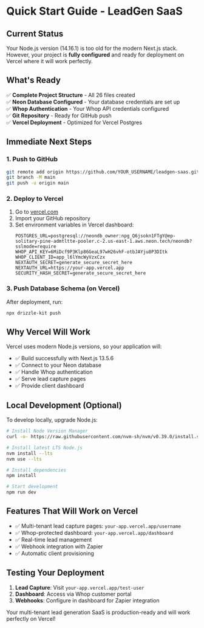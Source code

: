# Quick Start Guide - LeadGen SaaS

## Current Status

Your Node.js version (14.16.1) is too old for the modern Next.js stack. However, your project is **fully configured** and ready for deployment on Vercel where it will work perfectly.

## What's Ready

✅ **Complete Project Structure** - All 26 files created  
✅ **Neon Database Configured** - Your database credentials are set up  
✅ **Whop Authentication** - Your Whop API credentials configured  
✅ **Git Repository** - Ready for GitHub push  
✅ **Vercel Deployment** - Optimized for Vercel Postgres  

## Immediate Next Steps

### 1. Push to GitHub
```bash
git remote add origin https://github.com/YOUR_USERNAME/leadgen-saas.git
git branch -M main
git push -u origin main
```

### 2. Deploy to Vercel
1. Go to [vercel.com](https://vercel.com)
2. Import your GitHub repository
3. Set environment variables in Vercel dashboard:
   ```env
   POSTGRES_URL=postgresql://neondb_owner:npg_Q6jsokn1FTgY@ep-solitary-pine-admtltte-pooler.c-2.us-east-1.aws.neon.tech/neondb?sslmode=require
   WHOP_API_KEY=6MiDcf9P3Klp86GeaL97wH26vhF-otbJAYju8P3DItk
   WHOP_CLIENT_ID=app_l6lYmcWyVzxCzx
   NEXTAUTH_SECRET=generate_secure_secret_here
   NEXTAUTH_URL=https://your-app.vercel.app
   SECURITY_HASH_SECRET=generate_secure_secret_here
   ```

### 3. Push Database Schema (on Vercel)
After deployment, run:
```bash
npx drizzle-kit push
```

## Why Vercel Will Work

Vercel uses modern Node.js versions, so your application will:
- ✅ Build successfully with Next.js 13.5.6
- ✅ Connect to your Neon database
- ✅ Handle Whop authentication
- ✅ Serve lead capture pages
- ✅ Provide client dashboard

## Local Development (Optional)

To develop locally, upgrade Node.js:
```bash
# Install Node Version Manager
curl -o- https://raw.githubusercontent.com/nvm-sh/nvm/v0.39.0/install.sh | bash

# Install latest LTS Node.js
nvm install --lts
nvm use --lts

# Install dependencies
npm install

# Start development
npm run dev
```

## Features That Will Work on Vercel

- ✅ Multi-tenant lead capture pages: `your-app.vercel.app/username`
- ✅ Whop-protected dashboard: `your-app.vercel.app/dashboard`
- ✅ Real-time lead management
- ✅ Webhook integration with Zapier
- ✅ Automatic client provisioning

## Testing Your Deployment

1. **Lead Capture**: Visit `your-app.vercel.app/test-user`
2. **Dashboard**: Access via Whop customer portal
3. **Webhooks**: Configure in dashboard for Zapier integration

Your multi-tenant lead generation SaaS is production-ready and will work perfectly on Vercel!
